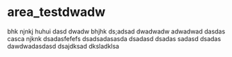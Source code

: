 # area_testdwadw
bhk
njnkj
huhui
dasd
dwadw
bhjhk
ds;adsad
dwadwadw
adwadwad
dasdas
casca
njknk
dsadasfefefs
dsadsadasasda
dsadasd
dsadas
sadasd
dsadas
dawdwadasdasd
dsajdksad
dksladklsa
